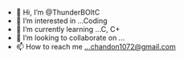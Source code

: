 - 👋 Hi, I’m @ThunderBOltC
- 👀 I’m interested in ...Coding 
- 🌱 I’m currently learning ...C, C+
- 💞️ I’m looking to collaborate on ...
- 📫 How to reach me ...chandon1072@gmail.com

<!---
ThunderBOltC/ThunderBOltC is a ✨ special ✨ repository because its `README.md` (this file) appears on your GitHub profile.
You can click the Preview link to take a look at your changes.
--->
